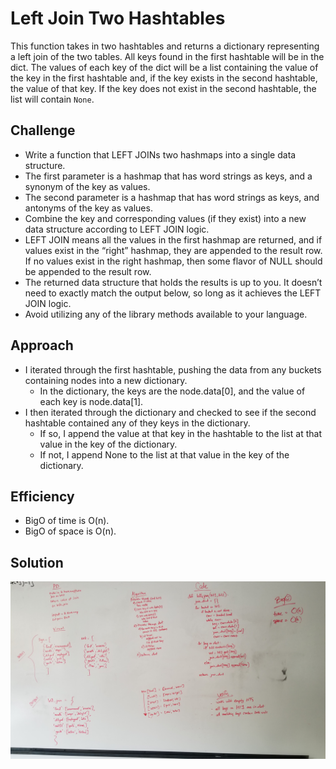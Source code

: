 # Left Join Two Hashtables
This function takes in two hashtables and returns a dictionary representing a left join of the two tables. All keys found in the first hashtable will be in the dict. The values of each key of the dict will be a list containing the value of the key in the first hashtable and, if the key exists in the second hashtable, the value of that key. If the key does not exist in the second hashtable, the list will contain `None`. 

## Challenge
- Write a function that LEFT JOINs two hashmaps into a single data structure.
- The first parameter is a hashmap that has word strings as keys, and a synonym of the key as values.
- The second parameter is a hashmap that has word strings as keys, and antonyms of the key as values.
- Combine the key and corresponding values (if they exist) into a new data structure according to LEFT JOIN logic.
- LEFT JOIN means all the values in the first hashmap are returned, and if values exist in the “right” hashmap, they are appended to the result row. If no values exist in the right hashmap, then some flavor of NULL should be appended to the result row.
- The returned data structure that holds the results is up to you. It doesn’t need to exactly match the output below, so long as it achieves the LEFT JOIN logic.
- Avoid utilizing any of the library methods available to your language.

## Approach
- I iterated through the first hashtable, pushing the data from any buckets containing nodes into a new dictionary.
    - In the dictionary, the keys are the node.data[0], and the value of each key is node.data[1].
- I then iterated through the dictionary and checked to see if the second hashtable contained any of they keys in the dictionary.
    - If so, I append the value at that key in the hashtable to the list at that value in the key of the dictionary.
    - If not, I append None to the list at that value in the key of the dictionary.

## Efficiency
- BigO of time is O(n).
- BigO of space is O(n).

## Solution
![left_join image](../assets/left_join.jpg)